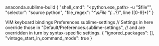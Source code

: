 anaconda.sublime-build
{
	"shell_cmd": "<python.exe_path> -u \"$file\"",
	"selector": "source python",
	"file_regex": "^\\s*File \"(...*?)\", line ([0-9]*)"
}

VIM keyboard bindings
Preferences.sublime-settings
// Settings in here override those in "Default/Preferences.sublime-settings",
// and are overridden in turn by syntax-specific settings.
{
	"ignored_packages": [],
	"vintage_start_in_command_mode": true
}
